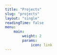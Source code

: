 ```yaml
---
title: "Projects"
slug: "projects"
layout: "single"
readingTime: false
menu:
    main:
        weight: 2
        params: 
            icon: link
---
```

